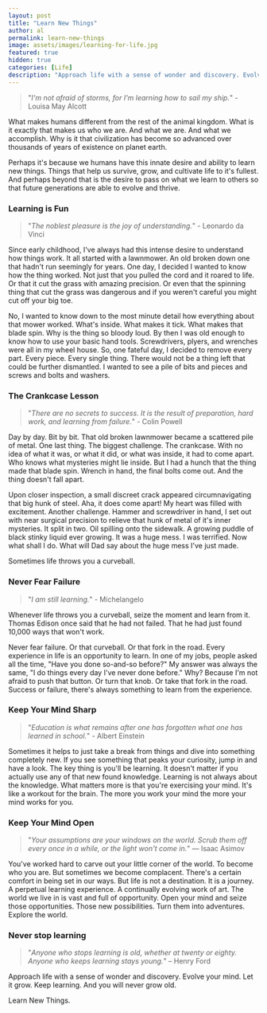 ```yaml
---
layout: post
title: "Learn New Things"
author: al
permalink: learn-new-things
image: assets/images/learning-for-life.jpg
featured: true
hidden: true
categories: [Life]
description: "Approach life with a sense of wonder and discovery. Evolve your mind. Let it grow. Keep learning. And you will never grow old."
---
```

> "_I'm not afraid of storms, for I'm learning how to sail my ship._" - Louisa May Alcott  

What makes humans different from the rest of the animal kingdom. What is it exactly that makes us who we are. And what we are. And what we accomplish. Why is it that civilization has become so advanced over thousands of years of existence on planet earth.

Perhaps it's because we humans have this innate desire and ability to learn new things. Things that help us survive, grow, and cultivate life to it's fullest. And perhaps beyond that is the desire to pass on what we learn to others so that future generations are able to evolve and thrive.

### Learning is Fun

> "_The noblest pleasure is the joy of understanding._" - Leonardo da Vinci

Since early childhood, I've always had this intense desire to understand how things work. It all started with a lawnmower. An old broken down one that hadn't run seemingly for years. One day, I decided I wanted to know how the thing worked. Not just that you pulled the cord and it roared to life. Or that it cut the grass with amazing precision. Or even that the spinning thing that cut the grass was dangerous and if you weren't careful you might cut off your big toe.

No, I wanted to know down to the most minute detail how everything about that mower worked. What's inside. What makes it tick. What makes that blade spin. Why is the thing so bloody loud. By then I was old enough to know how to use your basic hand tools. Screwdrivers, plyers, and wrenches were all in my wheel house. So, one fateful day, I decided to remove every part. Every piece. Every single thing. There would not be a thing left that could be further dismantled. I wanted to see a pile of bits and pieces and screws and bolts and washers.

### The Crankcase Lesson

> "_There are no secrets to success. It is the result of preparation, hard work, and learning from failure._" - Colin Powell

Day by day. Bit by bit. That old broken lawnmower became a scattered pile of metal. One last thing. The biggest challenge. The crankcase. With no idea of what it was, or what it did, or what was inside, it had to come apart. Who knows what mysteries might lie inside. But I had a hunch that the thing made that blade spin. Wrench in hand, the final bolts come out. And the thing doesn't fall apart.

Upon closer inspection, a small discreet crack appeared circumnavigating that big hunk of steel. Aha, it does come apart! My heart was filled with excitement. Another challenge. Hammer and screwdriver in hand, I set out with near surgical precision to relieve that hunk of metal of it's inner mysteries. It split in two. Oil spilling onto the sidewalk. A growing puddle of black stinky liquid ever growing. It was a huge mess. I was terrified. Now what shall I do. What will Dad say about the huge mess I've just made.

Sometimes life throws you a curveball.

### Never Fear Failure

> "_I am still learning._" - Michelangelo

Whenever life throws you a curveball, seize the moment and learn from it. Thomas Edison once said that he had not failed. That he had just found 10,000 ways that won't work.

Never fear failure. Or that curveball. Or that fork in the road. Every experience in life is an opportunity to learn. In one of my jobs, people asked all the time, "Have you done so-and-so before?" My answer was always the same, "I do things every day I've never done before." Why? Because I'm not afraid to push that button. Or turn that knob. Or take that fork in the road. Success or failure, there's always something to learn from the experience.

### Keep Your Mind Sharp

> "_Education is what remains after one has forgotten what one has learned in school._" - Albert Einstein

Sometimes it helps to just take a break from things and dive into something completely new. If you see something that peaks your curiosity, jump in and have a look. The key thing is you'll be learning. It doesn't matter if you actually use any of that new found knowledge. Learning is not always about the knowledge. What matters more is that you're exercising your mind. It's like a workout for the brain. The more you work your mind the more your mind works for you.

### Keep Your Mind Open

> "_Your assumptions are your windows on the world. Scrub them off every once in a while, or the light won't come in._" ― Isaac Asimov

You've worked hard to carve out your little corner of the world. To become who you are. But sometimes we become complacent. There's a certain comfort in being set in our ways. But life is not a destination. It is a journey. A perpetual learning experience. A continually evolving work of art. The world we live in is vast and full of opportunity. Open your mind and seize those opportunities. Those new possibilities. Turn them into adventures. Explore the world.

### Never stop learning

> "_Anyone who stops learning is old, whether at twenty or eighty. Anyone who keeps learning stays young._"
– Henry Ford

Approach life with a sense of wonder and discovery. Evolve your mind. Let it grow. Keep learning. And you will never grow old.

Learn New Things.
